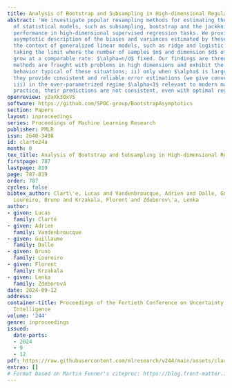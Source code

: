 ```yaml
---
title: Analysis of Bootstrap and Subsampling in High-dimensional Regularized Regression
abstract: 'We investigate popular resampling methods for estimating the uncertainty
  of statistical models, such as subsampling, bootstrap and the jackknife, and their
  performance in high-dimensional supervised regression tasks. We provide a tight
  asymptotic description of the biases and variances estimated by these methods in
  the context of generalized linear models, such as ridge and logistic regression,
  taking the limit where the number of samples $n$ and dimension $d$ of the covariates
  grow at a comparable rate: $\alpha=n/d$ fixed. Our findings are three-fold: i) resampling
  methods are fraught with problems in high dimensions and exhibit the double-descent-like
  behavior typical of these situations; ii) only when $\alpha$ is large enough do
  they provide consistent and reliable error estimations (we give convergence rates);
  iii) in the over-parametrized regime $\alpha<1$ relevant to modern machine learning
  practice, their predictions are not consistent, even with optimal regularization.'
openreview: yZaXk3OxVS
software: https://github.com/SPOC-group/BootstrapAsymptotics
section: Papers
layout: inproceedings
series: Proceedings of Machine Learning Research
publisher: PMLR
issn: 2640-3498
id: clarte24a
month: 0
tex_title: Analysis of Bootstrap and Subsampling in High-dimensional Regularized Regression
firstpage: 787
lastpage: 819
page: 787-819
order: 787
cycles: false
bibtex_author: Clart\'e, Lucas and Vandenbroucque, Adrien and Dalle, Guillaume and
  Loureiro, Bruno and Krzakala, Florent and Zdeborov\'a, Lenka
author:
- given: Lucas
  family: Clarté
- given: Adrien
  family: Vandenbroucque
- given: Guillaume
  family: Dalle
- given: Bruno
  family: Loureiro
- given: Florent
  family: Krzakala
- given: Lenka
  family: Zdeborová
date: 2024-09-12
address:
container-title: Proceedings of the Fortieth Conference on Uncertainty in Artificial
  Intelligence
volume: '244'
genre: inproceedings
issued:
  date-parts:
  - 2024
  - 9
  - 12
pdf: https://raw.githubusercontent.com/mlresearch/v244/main/assets/clarte24a/clarte24a.pdf
extras: []
# Format based on Martin Fenner's citeproc: https://blog.front-matter.io/posts/citeproc-yaml-for-bibliographies/
---
```

